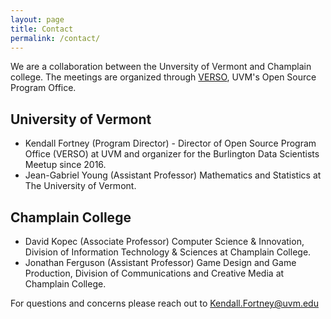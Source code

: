 ```yaml
---
layout: page
title: Contact
permalink: /contact/
---
```

We are a collaboration between the Unversity of Vermont and Champlain college. The meetings are organized through [VERSO](https://verso.w3.uvm.edu), UVM's Open Source Program Office.

## University of Vermont

* Kendall Fortney (Program Director) - Director of Open Source Program Office (VERSO) at UVM and organizer for the Burlington Data Scientists Meetup since 2016.
* Jean-Gabriel Young (Assistant Professor) Mathematics and Statistics at The University of Vermont.

## Champlain College

* David Kopec (Associate Professor) Computer Science & Innovation, Division of Information Technology & Sciences at Champlain College.
* Jonathan Ferguson (Assistant Professor) Game Design and Game Production, Division of Communications and Creative Media at Champlain College.

For questions and concerns please reach out to [Kendall.Fortney@uvm.edu](mailto:Kendall.Fortney@uvm.edu)